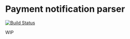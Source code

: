 # Payment notification parser
[![Build Status](https://travis-ci.org/jfilla/payment-notification-parser.svg?branch=master)](https://travis-ci.org/jfilla/payment-notification-parser)

WIP